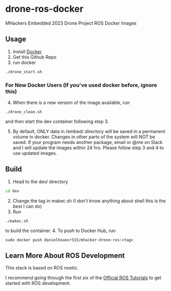 # drone-ros-docker
MHackers Embedded 2023 Drone Project ROS Docker Images

## Usage
1. Install [Docker](https://www.docker.com)
2. Get this Github Repo
3. run docker
```bash
./drone_start.sh
```

### For New Docker Users (If you've used docker before, ignore this)
4. When there is a new version of the image available, run
```
./drone_clean.sh
```
and then start the dev container following step 3.

5. By default, ONLY data in /embed/ directory will be saved in a permanent volume in docker. Changes in other parts of the system will NOT be saved. If your program needs another package, email or @me on Slack and I will update the images within 24 hrs. Please follow step 3 and 4 to use updated images. 

## Build
1. Head to the dev/ directory
```bash
cd dev
```
2. Change the tag in makec.sh (I don't know anything about shell this is the best I can do)
3. Run
```
./makec.sh
```
to build the container. 
4. To push to Docker Hub, run
```
sudo docker push danielhouevr315/mhacker-drone-ros:<tag>
```

## Learn More About ROS Development
This stack is based on ROS noetic. 

I recommend going through the first six of the [Official ROS Tutorials](http://wiki.ros.org/ROS/Tutorials) to get started with ROS development. 
